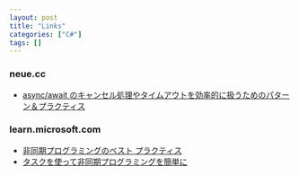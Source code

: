 ```yaml
---
layout: post
title: "Links"
categories: ["C#"]
tags: []
---
```


### neue.cc

- [async/await のキャンセル処理やタイムアウトを効率的に扱うためのパターン＆プラクティス](https://neue.cc/2022/07/13_Cancellation.html)

### learn.microsoft.com

- [非同期プログラミングのベスト プラクティス](https://learn.microsoft.com/ja-jp/archive/msdn-magazine/2013/march/async-await-best-practices-in-asynchronous-programming)
- [タスクを使って非同期プログラミングを簡単に](https://learn.microsoft.com/ja-jp/archive/msdn-magazine/2010/september/async-tasks-simplify-asynchronous-programming-with-tasks)
